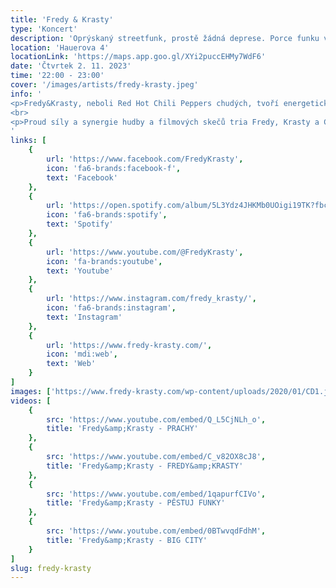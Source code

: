 ```yaml
---
title: 'Fredy & Krasty'
type: 'Koncert'
description: 'Oprýskaný streetfunk, prostě žádná deprese. Porce funku velikosti dospělého opičího samce, plná nadsázky a humoru.'
location: 'Hauerova 4'
locationLink: 'https://maps.app.goo.gl/XYi2puccEHMy7WdF6'
date: 'Čtvrtek 2. 11. 2023'
time: '22:00 - 23:00'
cover: '/images/artists/fredy-krasty.jpeg'
info: '
<p>Fredy&Krasty, neboli Red Hot Chili Peppers chudých, tvoří energetické trio. Lídr a showman Fredy, basový terminátor Majkl Bass a zatracený bubeník Magnusson XIV. Celý tento funkční motor pohání všudypřítomná opice Chita a obrovský, uchechtlý klaun Krasty.</p>
<br>
<p>Proud síly a synergie hudby a filmových skečů tria Fredy, Krasty a Chita vás zatáhne do spodního prádla…</p>
'
links: [
    {
        url: 'https://www.facebook.com/FredyKrasty',
        icon: 'fa6-brands:facebook-f',
        text: 'Facebook'
    },
    {
        url: 'https://open.spotify.com/album/5L3Ydz4JHKMb0UOigi19TK?fbclid=IwAR1mkgwdbe-6bbl9irfQxKvidZuGOg5tGwj6v3cyakVnNQnvzBbDnt4xTyI',
        icon: 'fa6-brands:spotify',
        text: 'Spotify'
    },
    {
        url: 'https://www.youtube.com/@FredyKrasty',
        icon: 'fa-brands:youtube',
        text: 'Youtube'
    },
    {
        url: 'https://www.instagram.com/fredy_krasty/',
        icon: 'fa6-brands:instagram',
        text: 'Instagram'
    },
    {
        url: 'https://www.fredy-krasty.com/',
        icon: 'mdi:web',
        text: 'Web'
    }
]
images: ['https://www.fredy-krasty.com/wp-content/uploads/2020/01/CD1.jpg', 'https://www.fredy-krasty.com/wp-content/uploads/2022/11/288651049_3080619172199242_527487378295787159_n-1024x1536.jpg', 'https://www.fredy-krasty.com/wp-content/uploads/2022/11/70120369_10211846009704258_1255597241893126144_n.jpg', 'https://www.fredy-krasty.com/wp-content/uploads/2022/11/288666255_3080618972199262_5826472992811756396_n-1.jpg']
videos: [
    {
        src: 'https://www.youtube.com/embed/Q_L5CjNLh_o',
        title: 'Fredy&amp;Krasty - PRACHY'
    },
    {
        src: 'https://www.youtube.com/embed/C_v82OX8cJ8',
        title: 'Fredy&amp;Krasty - FREDY&amp;KRASTY'
    },
    {
        src: 'https://www.youtube.com/embed/1qapurfCIVo',
        title: 'Fredy&amp;Krasty - PĚSTUJ FUNKY'
    },
    {
        src: 'https://www.youtube.com/embed/0BTwvqdFdhM',
        title: 'Fredy&amp;Krasty - BIG CITY'
    }
]
slug: fredy-krasty
---
```


